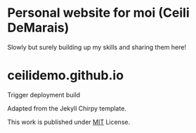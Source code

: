 # Personal website for moi (Ceili DeMarais) 
Slowly but surely building up my skills and sharing them here! 
# ceilidemo.github.io 

Trigger deployment build

Adapted from the Jekyll Chirpy template. 

This work is published under [MIT][mit] License.

[gem]: https://rubygems.org/gems/jekyll-theme-chirpy
[chirpy]: https://github.com/cotes2020/jekyll-theme-chirpy/
[CD]: https://en.wikipedia.org/wiki/Continuous_deployment
[mit]: https://github.com/cotes2020/chirpy-starter/blob/master/LICENSE
